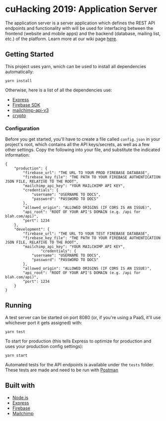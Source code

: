 # cuHacking 2019: Application Server
The application server is a server application which defines the REST API endpoints and functionality with will be used for interfacing between the frontend (website and mobile apps) and the backend (database, mailing list, etc.) of the platform. Learn more at our wiki page [here](https://github.com/cuhacking/cuHacking-wiki/wiki/Application-Server).

## Getting Started
This project uses yarn, wnich can be used to install all dependencies automatically:

`yarn install`

Otherwise, here is a list of all the dependencies use:
* [Express](https://expressjs.com/)
* [Firebase SDK](https://firebase.google.com/docs/reference/js)
* [mailchimp-api-v3](https://www.npmjs.com/package/mailchimp-api-v3)
* [crypto](https://nodejs.org/api/crypto.html)

### Configuration
Before you get started, you'll have to create a file called `config.json` in your project's root, which contains all the API keys/secrets, as well as a few other settings. Copy the following into your file, and substitute the indicated information:

```
{
    "production": {
        "firebase_url": "THE URL TO YOUR PROD FIREBASE DATABASE",
        "firebase_key_file": "THE PATH TO YOUR FIREBASE AUTHENTICATION JSON FILE, RELATIVE TO THE ROOT",
        "mailchimp_api_key": "YOUR MAILCHIMP API KEY",
        "credentials": {
            "username": "USERNAME TO DOCS",
            "password": "PASSWORD TO DOCS"
        },
        "allowed_origin": "ALLOWED ORIGINS (IF CORS IS AN ISSUE)",
        "api_root": "ROOT OF YOUR API'S DOMAIN (e.g. /api for blah.com/api)",
        "port": 1234
    },
    "development": {
        "firebase_url": "THE URL TO YOUR TEST FIREBASE DATABASE",
        "firebase_key_file": "THE PATH TO YOUR FIREBASE AUTHENTICATION JSON FILE, RELATIVE TO THE ROOT",
        "mailchimp_api_key": "YOUR MAILCHIMP API KEY",
                "credentials": {
            "username": "USERNAME TO DOCS",
            "password": "PASSWORD TO DOCS"
        },
        "allowed_origin": "ALLOWED ORIGINS (IF CORS IS AN ISSUE)",
        "api_root": "ROOT OF YOUR API'S DOMAIN (e.g. /api for blah.com/api)",
        "port": 1234
    }
}
```

## Running
A test server can be started on port 8080 (or, if you're using a PaaS, it'll use whichever port it gets assigned) with:

`yarn test`

To start for production (this tells Express to optimize for production and uses your production config settings):

`yarn start`

Automated tests for the API endpoints is available under the `tests` folder. These tests are made and need to be run with [Postman](https://github.com/cuhacking/cuHacking-wiki/wiki/Postman)


## Built with
* [Node.js](https://nodejs.org/en/)
* [Express](https://expressjs.com/)
* [Firebase](https://firebase.google.com/)
* [Mailchimp](https://mailchimp.com/)

